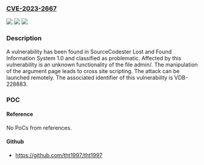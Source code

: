 ### [CVE-2023-2667](https://cve.mitre.org/cgi-bin/cvename.cgi?name=CVE-2023-2667)
![](https://img.shields.io/static/v1?label=Product&message=Lost%20and%20Found%20Information%20System&color=blue)
![](https://img.shields.io/static/v1?label=Version&message=%3D%201.0%20&color=brighgreen)
![](https://img.shields.io/static/v1?label=Vulnerability&message=CWE-79%20Cross%20Site%20Scripting&color=brighgreen)

### Description

A vulnerability has been found in SourceCodester Lost and Found Information System 1.0 and classified as problematic. Affected by this vulnerability is an unknown functionality of the file admin/. The manipulation of the argument page leads to cross site scripting. The attack can be launched remotely. The associated identifier of this vulnerability is VDB-228883.

### POC

#### Reference
No PoCs from references.

#### Github
- https://github.com/tht1997/tht1997

